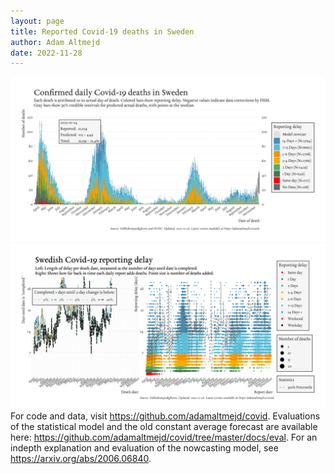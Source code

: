 ```yaml
---
layout: page
title: Reported Covid-19 deaths in Sweden
author: Adam Altmejd
date: 2022-11-28
---
```


![Graph of Swedish Covid-19 deaths with reporting delay.](deaths_lag_sweden_2022-11-28.png "Swedish Covid-19 deaths.")
![Graph of Swedish Covid-19 reporting delay in daily deaths.](lag_trend_sweden_2022-11-28.png "Trend in Swedish Covid-19 mortality reporting delay.")
For code and data, visit <https://github.com/adamaltmejd/covid>.
Evaluations of the statistical model and the old constant average forecast are available here: <https://github.com/adamaltmejd/covid/tree/master/docs/eval>.
For an indepth explanation and evaluation of the nowcasting model, see <https://arxiv.org/abs/2006.06840>.
